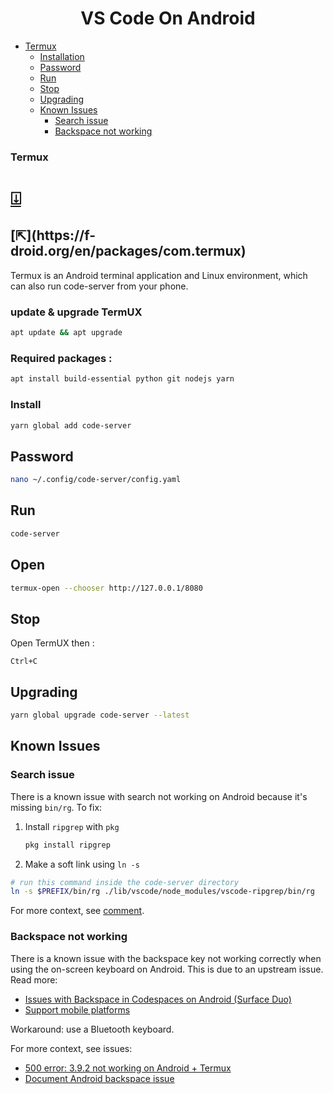 <h1 align=center>VS Code On Android</h1>

<!-- START doctoc generated TOC please keep comment here to allow auto update -->
<!-- DON'T EDIT THIS SECTION, INSTEAD RE-RUN doctoc TO UPDATE -->


- [Termux](#termux)
  - [Installation](#installation)
  - [Password](#password)
  - [Run](#run)
  - [Stop](#stop)
  - [Upgrading](#upgrading)
  - [Known Issues](#known-issues)
    - [Search issue](#search-issue)
    - [Backspace not working](#backspace-not-working)

<!-- END doctoc generated TOC please keep comment here to allow auto update -->

<h3>Termux</h3><h1><a href=https://play.google.com/store/apps/details?id=com.termux>⍗</a></h1><h2> [⇱](https://f-droid.org/en/packages/com.termux)</h2>

Termux is an Android terminal application and Linux environment, which can also run code-server from your phone.

### update & upgrade TermUX
```bash
apt update && apt upgrade
```

### Required packages : 
```bash
apt install build-essential python git nodejs yarn
```

### Install
```bash
yarn global add code-server
```
<!--
5. Run code-server: `code-server` and navigate to localhost:8080 in your browser
-->
## Password
```bash
nano ~/.config/code-server/config.yaml
```
## Run

```bash
code-server
```
## Open
```bash
termux-open --chooser http://127.0.0.1/8080
```
## Stop 
Open TermUX then :
```
Ctrl+C
```

## Upgrading

```bash
yarn global upgrade code-server --latest
```

## Known Issues

### Search issue

There is a known issue with search not working on Android because it's missing `bin/rg`. To fix:

1. Install `ripgrep` with `pkg`
   ```sh
   pkg install ripgrep
   ```
2. Make a soft link using `ln -s`

```sh
# run this command inside the code-server directory
ln -s $PREFIX/bin/rg ./lib/vscode/node_modules/vscode-ripgrep/bin/rg
```

For more context, see [comment](https://github.com/cdr/code-server/issues/1730#issuecomment-721515979).

### Backspace not working

There is a known issue with the backspace key not working correctly when using the on-screen keyboard on Android. This is due to an upstream issue. Read more:

- [Issues with Backspace in Codespaces on Android (Surface Duo)](https://github.com/microsoft/vscode/issues/107602)
- [Support mobile platforms](https://github.com/xtermjs/xterm.js/issues/1101)

Workaround: use a Bluetooth keyboard.

For more context, see issues:

- [500 error: 3.9.2 not working on Android + Termux](https://github.com/cdr/code-server/issues/3036)
- [Document Android backspace issue](https://github.com/cdr/code-server/issues/3079)
